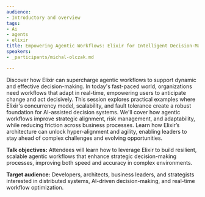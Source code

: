 ```yaml
---
audience:
- Introductory and overview
tags:
- Ai
- agents
- elixir
title: Empowering Agentic Workflows: Elixir for Intelligent Decision-Making
speakers:
- _participants/michal-olczak.md

---
```

Discover how Elixir can supercharge agentic workflows to support dynamic and effective decision-making. In today's fast-paced world, organizations need workflows that adapt in real-time, empowering users to anticipate change and act decisively. This session explores practical examples where Elixir's concurrency model, scalability, and fault tolerance create a robust foundation for AI-assisted decision systems. We'll cover how agentic workflows improve strategic alignment, risk management, and adaptability, while reducing friction across business processes. Learn how Elixir’s architecture can unlock hyper-alignment and agility, enabling leaders to stay ahead of complex challenges and evolving opportunities.

**Talk objectives:**
Attendees will learn how to leverage Elixir to build resilient, scalable agentic workflows that enhance strategic decision-making processes, improving both speed and accuracy in complex environments.

**Target audience:**
Developers, architects, business leaders, and strategists interested in distributed systems, AI-driven decision-making, and real-time workflow optimization.
